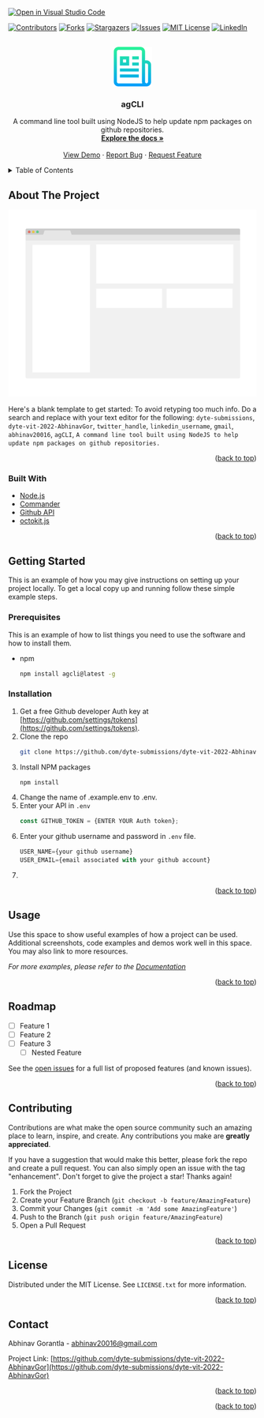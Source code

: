 [![Open in Visual Studio Code](https://classroom.github.com/assets/open-in-vscode-c66648af7eb3fe8bc4f294546bfd86ef473780cde1dea487d3c4ff354943c9ae.svg)](https://classroom.github.com/online_ide?assignment_repo_id=7942261&assignment_repo_type=AssignmentRepo)
<div id="top"></div>
<!--
*** Thanks for checking out the Best-README-Template. If you have a suggestion
*** that would make this better, please fork the repo and create a pull request
*** or simply open an issue with the tag "enhancement".
*** Don't forget to give the project a star!
*** Thanks again! Now go create something AMAZING! :D
-->



<!-- PROJECT SHIELDS -->
<!--
*** I'm using markdown "reference style" links for readability.
*** Reference links are enclosed in brackets [ ] instead of parentheses ( ).
*** See the bottom of this document for the declaration of the reference variables
*** for contributors-url, forks-url, etc. This is an optional, concise syntax you may use.
*** https://www.markdownguide.org/basic-syntax/#reference-style-links
-->
[![Contributors][contributors-shield]][contributors-url]
[![Forks][forks-shield]][forks-url]
[![Stargazers][stars-shield]][stars-url]
[![Issues][issues-shield]][issues-url]
[![MIT License][license-shield]][license-url]
[![LinkedIn][linkedin-shield]][linkedin-url]



<!-- PROJECT LOGO -->
<br />
<div align="center">
  <a href="https://github.com/dyte-submissions/dyte-vit-2022-AbhinavGor">
    <img src="images/logo.png" alt="Logo" width="80" height="80">
  </a>

<h3 align="center">agCLI</h3>

  <p align="center">
    A command line tool built using NodeJS to help update npm packages on github repositories.
    <br />
    <a href="https://github.com/dyte-submissions/dyte-vit-2022-AbhinavGor"><strong>Explore the docs »</strong></a>
    <br />
    <br />
    <a href="https://github.com/dyte-submissions/dyte-vit-2022-AbhinavGor">View Demo</a>
    ·
    <a href="https://github.com/dyte-submissions/dyte-vit-2022-AbhinavGor/issues">Report Bug</a>
    ·
    <a href="https://github.com/dyte-submissions/dyte-vit-2022-AbhinavGor/issues">Request Feature</a>
  </p>
</div>



<!-- TABLE OF CONTENTS -->
<details>
  <summary>Table of Contents</summary>
  <ol>
    <li>
      <a href="#about-the-project">About The Project</a>
      <ul>
        <li><a href="#built-with">Built With</a></li>
      </ul>
    </li>
    <li>
      <a href="#getting-started">Getting Started</a>
      <ul>
        <li><a href="#prerequisites">Prerequisites</a></li>
        <li><a href="#installation">Installation</a></li>
      </ul>
    </li>
    <li><a href="#usage">Usage</a></li>
    <li><a href="#roadmap">Roadmap</a></li>
    <li><a href="#contributing">Contributing</a></li>
    <li><a href="#license">License</a></li>
    <li><a href="#contact">Contact</a></li>
    <li><a href="#acknowledgments">Acknowledgments</a></li>
  </ol>
</details>



<!-- ABOUT THE PROJECT -->
## About The Project

[![Product Name Screen Shot][product-screenshot]](https://example.com)

Here's a blank template to get started: To avoid retyping too much info. Do a search and replace with your text editor for the following: `dyte-submissions`, `dyte-vit-2022-AbhinavGor`, `twitter_handle`, `linkedin_username`, `gmail`, `abhinav20016`, `agCLI`, `A command line tool built using NodeJS to help update npm packages on github repositories.`

<p align="right">(<a href="#top">back to top</a>)</p>



### Built With

* [Node.js](https://nodejs.org/)
* [Commander](https://www.npmjs.com/package/commander)
* [Github API](https://docs.github.com/en)
* [octokit.js](https://github.com/octokit/octokit.js)

<p align="right">(<a href="#top">back to top</a>)</p>



<!-- GETTING STARTED -->
## Getting Started

This is an example of how you may give instructions on setting up your project locally.
To get a local copy up and running follow these simple example steps.

### Prerequisites

This is an example of how to list things you need to use the software and how to install them.
* npm
  ```sh
  npm install agcli@latest -g
  ```

### Installation

1. Get a free Github developer Auth key at [https://github.com/settings/tokens](https://github.com/settings/tokens).
2. Clone the repo
   ```sh
   git clone https://github.com/dyte-submissions/dyte-vit-2022-AbhinavGor.git
   ```
3. Install NPM packages
   ```sh
   npm install
   ```
4. Change the name of .example.env to .env.
5. Enter your API in `.env`
   ```js
   const GITHUB_TOKEN = {ENTER YOUR Auth token};
   ```
6. Enter your github username and password in `.env` file.
    ```js
    USER_NAME={your github username}
    USER_EMAIL={email associated with your github account}
    ```
7. 

<p align="right">(<a href="#top">back to top</a>)</p>



<!-- USAGE EXAMPLES -->
## Usage

Use this space to show useful examples of how a project can be used. Additional screenshots, code examples and demos work well in this space. You may also link to more resources.

_For more examples, please refer to the [Documentation](https://example.com)_

<p align="right">(<a href="#top">back to top</a>)</p>



<!-- ROADMAP -->
## Roadmap

- [ ] Feature 1
- [ ] Feature 2
- [ ] Feature 3
    - [ ] Nested Feature

See the [open issues](https://github.com/dyte-submissions/dyte-vit-2022-AbhinavGor/issues) for a full list of proposed features (and known issues).

<p align="right">(<a href="#top">back to top</a>)</p>



<!-- CONTRIBUTING -->
## Contributing

Contributions are what make the open source community such an amazing place to learn, inspire, and create. Any contributions you make are **greatly appreciated**.

If you have a suggestion that would make this better, please fork the repo and create a pull request. You can also simply open an issue with the tag "enhancement".
Don't forget to give the project a star! Thanks again!

1. Fork the Project
2. Create your Feature Branch (`git checkout -b feature/AmazingFeature`)
3. Commit your Changes (`git commit -m 'Add some AmazingFeature'`)
4. Push to the Branch (`git push origin feature/AmazingFeature`)
5. Open a Pull Request

<p align="right">(<a href="#top">back to top</a>)</p>



<!-- LICENSE -->
## License

Distributed under the MIT License. See `LICENSE.txt` for more information.

<p align="right">(<a href="#top">back to top</a>)</p>



<!-- CONTACT -->
## Contact

Abhinav Gorantla - abhinav20016@gmail.com

Project Link: [https://github.com/dyte-submissions/dyte-vit-2022-AbhinavGor](https://github.com/dyte-submissions/dyte-vit-2022-AbhinavGor)

<p align="right">(<a href="#top">back to top</a>)</p>



<!-- ACKNOWLEDGMENTS -->
<!-- ## Acknowledgments

* []()
* []()
* []() -->

<p align="right">(<a href="#top">back to top</a>)</p>



<!-- MARKDOWN LINKS & IMAGES -->
<!-- https://www.markdownguide.org/basic-syntax/#reference-style-links -->
[contributors-shield]: https://img.shields.io/github/contributors/dyte-submissions/dyte-vit-2022-AbhinavGor.svg?style=for-the-badge
[contributors-url]: https://github.com/dyte-submissions/dyte-vit-2022-AbhinavGor/graphs/contributors
[forks-shield]: https://img.shields.io/github/forks/dyte-submissions/dyte-vit-2022-AbhinavGor.svg?style=for-the-badge
[forks-url]: https://github.com/dyte-submissions/dyte-vit-2022-AbhinavGor/network/members
[stars-shield]: https://img.shields.io/github/stars/dyte-submissions/dyte-vit-2022-AbhinavGor.svg?style=for-the-badge
[stars-url]: https://github.com/dyte-submissions/dyte-vit-2022-AbhinavGor/stargazers
[issues-shield]: https://img.shields.io/github/issues/dyte-submissions/dyte-vit-2022-AbhinavGor.svg?style=for-the-badge
[issues-url]: https://github.com/dyte-submissions/dyte-vit-2022-AbhinavGor/issues
[license-shield]: https://img.shields.io/github/license/dyte-submissions/dyte-vit-2022-AbhinavGor.svg?style=for-the-badge
[license-url]: https://github.com/dyte-submissions/dyte-vit-2022-AbhinavGor/blob/master/LICENSE.txt
[linkedin-shield]: https://img.shields.io/badge/-LinkedIn-black.svg?style=for-the-badge&logo=linkedin&colorB=555
[linkedin-url]: https://linkedin.com/in/linkedin_username
[product-screenshot]: images/screenshot.png
